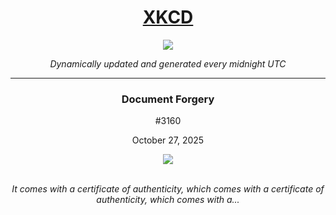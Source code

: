 
<h1 align="center"><a href="https://xkcd.com">XKCD</a></h1>
<div align="center">
    <img src="https://img.shields.io/github/last-commit/ShashashankThakur/XKCD?label=last%20updated" />
</div>

<p align="center"><i>Dynamically updated and generated every midnight UTC</i></p>
<hr>
<div align="center">
    <h3><strong>Document Forgery</strong></h3>
    <p>#3160</p>
    <p>October 27, 2025</p>
    <img src="https://imgs.xkcd.com/comics/document_forgery.png">
    <br></br>
    <p><i>It comes with a certificate of authenticity, which comes with a certificate of authenticity, which comes with a...</i></p>
</div>
